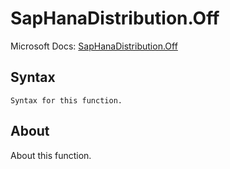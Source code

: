 ---
---

# SapHanaDistribution.Off

Microsoft Docs: [SapHanaDistribution.Off](https://docs.microsoft.com/en-us/powerquery-m/saphanadistribution-off)

## Syntax

```
Syntax for this function.
```

## About

About this function.

